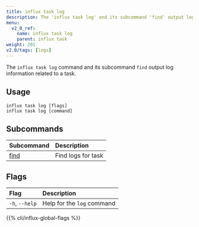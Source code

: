 ```yaml
---
title: influx task log
description: The 'influx task log' and its subcommand 'find' output log information related related to a task.
menu:
  v2_0_ref:
    name: influx task log
    parent: influx task
weight: 201
v2.0/tags: [logs]
---
```


The `influx task log` command and its subcommand `find` output log information related to a task.

## Usage
```
influx task log [flags]
influx task log [command]
```

## Subcommands
| Subcommand                                       | Description        |
|:----------                                       |:-----------        |
| [find](/v2.0/reference/cli/influx/task/log/find) | Find logs for task |

## Flags
| Flag           | Description                |
|:----           |:-----------                |
| `-h`, `--help` | Help for the `log` command |

{{% cli/influx-global-flags %}}
